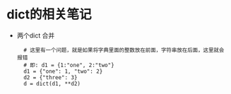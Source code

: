 # dict的相关笔记
- 两个dict 合并

        # 这里有一个问题，就是如果将字典里面的整数放在前面，字符串放在后面，这里就会报错
        # 即: d1 = {1:"one", 2:"two"}
        d1 = {"one": 1, "two": 2}
        d2 = {"three": 3}
        d = dict(d1, **d2)

